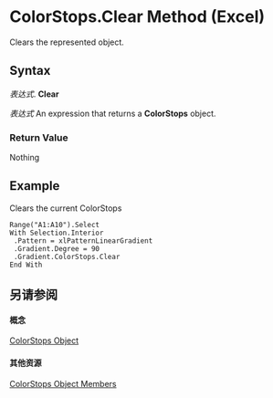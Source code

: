 
# ColorStops.Clear Method (Excel)

Clears the represented object.


## Syntax

 _表达式_. **Clear**

 _表达式_ An expression that returns a **ColorStops** object.


### Return Value

Nothing


## Example

Clears the current ColorStops


```
Range("A1:A10").Select 
With Selection.Interior 
 .Pattern = xlPatternLinearGradient 
 .Gradient.Degree = 90 
 .Gradient.ColorStops.Clear 
End With
```


## 另请参阅


#### 概念


[ColorStops Object](e138347b-f03c-2f50-bf61-f7f2182c9681.md)
#### 其他资源


[ColorStops Object Members](http://msdn.microsoft.com/library/864479e0-3690-70b8-a062-1b48825e00b8%28Office.15%29.aspx)